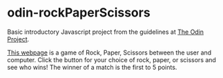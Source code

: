 # odin-rockPaperScissors

Basic introductory Javascript project from the guidelines at [The Odin Project](https://www.theodinproject.com/lessons/foundations-rock-paper-scissors).

[This webpage](https://zach39908.github.io/odin-rockPaperScissors/) is a game of Rock, Paper, Scissors between the user and computer. Click the button for your choice of rock, paper, or scissors and see who wins! The winner of a match is the first to 5 points.